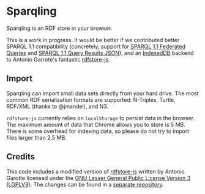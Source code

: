 Sparqling
=========

Sparqling is an RDF store in your browser.

This is a work in progress. It would be better if we contributed better SPARQL 1.1 compatibility (concretely, support for [SPARQL 1.1 Federated Queries](http://www.w3.org/TR/sparql11-federated-query/) and [SPARQL 1.1 Query Results JSON](http://www.w3.org/TR/sparql11-results-json/)), and an [IndexedDB](http://www.w3.org/TR/IndexedDB/) backend to Antonio Garrote's fantastic [rdfstore-js](https://github.com/antoniogarrote/rdfstore-js).


Import
------

Sparqling can import small data sets directly from your hard drive. The most common RDF serialization formats are supported: N-Triples, Turtle, RDF/XML (thanks to @jmandel), and N3.

`rdfstore-js` currently relies on `localStorage` to persist data in the browser. The maximum amount of data that Chrome allows you to store is 5 MB. There is some overhead for indexing data, so please do not try to import files larger than 2.5 MB.


Credits
-------

This code includes a modified version of [rdfstore-js](https://github.com/antoniogarrote/rdfstore-js) written by Antonio Garotte licensed under the [GNU Lesser General Public License Version 3 (LGPLV3)](http://www.gnu.org/licenses/lgpl.html). The changes can be found in a [separate repository](https://github.com/agrueneberg/rdfstore-js).
